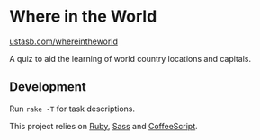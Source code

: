 # Where in the World

[ustasb.com/whereintheworld][1]

A quiz to aid the learning of world country locations and capitals.

## Development

Run `rake -T` for task descriptions.

This project relies on [Ruby][2], [Sass][3] and [CoffeeScript][4].

[1]: http://ustasb.com/whereintheworld
[2]: https://www.ruby-lang.org/
[3]: http://sass-lang.com/
[4]: http://coffeescript.org/
